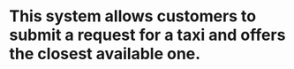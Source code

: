 # This system allows customers to submit a request for a taxi and offers the closest available one.
